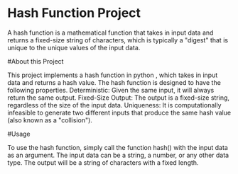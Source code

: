 # Hash Function Project
A hash function is a mathematical function that takes in input data and returns a fixed-size string of characters, which is typically a "digest" that is unique to the unique values of the input data.

#About this Project

This project implements a hash function in python , which takes in input data and returns a hash value. The hash function is designed to have the following properties.
Deterministic: Given the same input, it will always return the same output.
Fixed-Size Output: The output is a fixed-size string, regardless of the size of the input data.
Uniqueness: It is computationally infeasible to generate two different inputs that produce the same hash value (also known as a "collision").

#Usage

To use the hash function, simply call the function hash() with the input data as an argument. The input data can be a string, a number, or any other data type. The output will be a string of characters with a fixed length.
